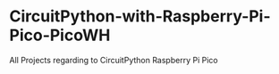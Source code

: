 # CircuitPython-with-Raspberry-Pi-Pico-PicoWH
All Projects regarding to CircuitPython Raspberry Pi Pico
